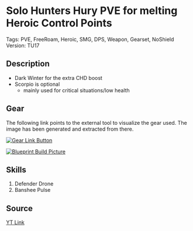 # Solo Hunters Hury PVE for melting Heroic Control Points

Tags: PVE, FreeRoam, Heroic, SMG, DPS, Weapon, Gearset, NoShield  
Version: TU17

## Description

* Dark Winter for the extra CHD boost
* Scorpio is optional
  * mainly used for critical situations/low health


## Gear

The following link points to the external tool to visualize the gear used.
The image has been generated and extracted from there.

[![Gear Link Button]({{site.baseurl}}/assets/images/gear-button.png)](https://mxswat.github.io/mx-division-builds/#/CwBgtAzG4Exn5HWU10BcwBsKwEZ588o1ZdV0Io4oC5hhynT1jJkDTnnNwT9uXFhACc7MkMEp0MCOEZYCeODD7gA7PwqyAHIRHr8AViVHaRuHiOMWku+ixA)

[![Blueprint Build Picture]({{site.baseurl}}/assets/images/Solo-Hunters-Fury-PVE-Control-Points.png)]({{site.baseurl}}/assets/images/Solo-Hunters-Fury-PVE-Control-Points.png)

## Skills

1. Defender Drone
2. Banshee Pulse

## Source

[YT Link](https://youtu.be/2pleNfLtE_0)
